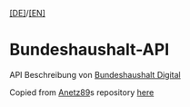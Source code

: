 [[DE]](README.md)/[[EN]](README_en.md)


# Bundeshaushalt-API

API Beschreibung von [Bundeshaushalt Digital](https://bundeshaushalt.de/DE/Bundeshaushalt-digital/bundeshaushalt-digital.html)


Copied from [Anetz89](https://github.com/anetz89/)s repository [here](https://github.com/anetz89/bundeshaushalt-api) 

